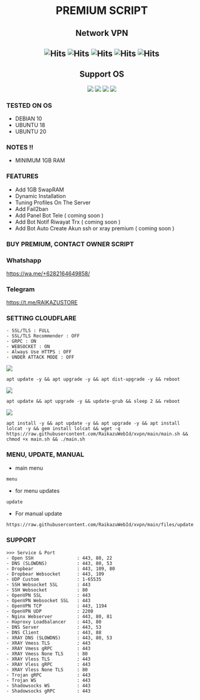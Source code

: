 <h1 align="center"> PREMIUM SCRIPT
<h2 align="center">Network VPN</h2>

<h2 align="center">

![Hits](https://img.shields.io/badge/SSH-SlowDNS-8020f3?style=for-the-badge&logo=Cloudflare&logoColor=white&edge_flat=false)
![Hits](https://img.shields.io/badge/SSH-Websocket-8020f3?style=for-the-badge&logo=Cloudflare&logoColor=white&edge_flat=false)
![Hits](https://img.shields.io/badge/XRAY-Vmess-f34b20?style=for-the-badge&logo=Cloudflare&logoColor=white&edge_flat=false)
![Hits](https://img.shields.io/badge/XRAY-VLess-f34b20?style=for-the-badge&logo=Cloudflare&logoColor=white&edge_flat=false)
![Hits](https://img.shields.io/badge/XRAY-Trojan-f34b20?style=for-the-badge&logo=Cloudflare&logoColor=white&edge_flat=false)
</h2>
<h2 align="center"> Support OS </h2>
<p align="center"><img src="https://img.shields.io/static/v1?style=for-the-badge&logo=debian&label=Debian%209&message=Stretch&color=purple"> <img src="https://img.shields.io/static/v1?style=for-the-badge&logo=debian&label=Debian%2010&message=Buster&color=purple">  <img src="https://img.shields.io/static/v1?style=for-the-badge&logo=ubuntu&label=Ubuntu%2018&message=Lts&color=red"> <img src="https://img.shields.io/static/v1?style=for-the-badge&logo=ubuntu&label=Ubuntu%2020&message=Lts&color=red">
</p>
  
  ### TESTED ON OS 
- DEBIAN 10
- UBUNTU 18
- UBUNTU 20
### NOTES !!
- MINIMUM 1GB RAM
### FEATURES
- Add 1GB SwapRAM
- Dynamic Installation
- Tuning Profiles On The Server
- Add Fail2ban
- Add Panel Bot Tele ( coming soon )
- Add Bot Notif Riwayat Trx ( coming soon )
- Add Bot Auto Create Akun ssh or xray premium ( coming soon )
### BUY PREMIUM, CONTACT OWNER SCRIPT
### Whatshapp 
https://wa.me/+6282164649858/
### Telegram
https://t.me/RAIKAZUSTORE
### SETTING CLOUDFLARE
```
- SSL/TLS : FULL
- SSL/TLS Recommender : OFF
- GRPC : ON
- WEBSOCKET : ON
- Always Use HTTPS : OFF
- UNDER ATTACK MODE : OFF
```

<img src="https://img.shields.io/badge/UPDATE%20_&_%20UPGRADE DEBIAN 11,12-blue">
<pre><code>apt update -y && apt upgrade -y && apt dist-upgrade -y && reboot</code></pre>
<img src="https://img.shields.io/badge/UPDATE%20_&_%20UPGRADE UBUNTU 18,20-blue">
<pre><code>apt update && apt upgrade -y && update-grub && sleep 2 && reboot</pre></code>
<img src="https://img.shields.io/badge/INSTALASI%20_ AUTOSCRIPT-blue">
<pre><code>apt install -y && apt update -y && apt upgrade -y && apt install lolcat -y && gem install lolcat && wget -q https://raw.githubusercontent.com/RaikazuWebId/xvpn/main/main.sh && chmod +x main.sh && ./main.sh</pre></code>

### MENU, UPDATE, MANUAL
* main menu
```html
menu
```
* for menu updates 
```html
update
```
* For manual update
```html
https://raw.githubusercontent.com/RaikazuWebId/xvpn/main/files/update
```
### SUPPORT 
<pre><code>>>> Service & Port
- Open SSH                : 443, 80, 22         
- DNS (SLOWDNS)           : 443, 80, 53          
- Dropbear                : 443, 109, 80        
- Dropbear Websocket      : 443, 109
- UDP Custom              : 1-65535          
- SSH Websocket SSL       : 443                  
- SSH Websocket           : 80                 
- OpenVPN SSL             : 443                   
- OpenVPN Websocket SSL   : 443                  
- OpenVPN TCP             : 443, 1194            
- OpenVPN UDP             : 2200              
- Nginx Webserver         : 443, 80, 81          
- Haproxy Loadbalancer    : 443, 80              
- DNS Server              : 443, 53               
- DNS Client              : 443, 88               
- XRAY DNS (SLOWDNS)      : 443, 80, 53        
- XRAY Vmess TLS          : 443                 
- XRAY Vmess gRPC         : 443                 
- XRAY Vmess None TLS     : 80                   
- XRAY Vless TLS          : 443                 
- XRAY Vless gRPC         : 443                  
- XRAY Vless None TLS     : 80                    
- Trojan gRPC             : 443                
- Trojan WS               : 443                  
- Shadowsocks WS          : 443                  
- Shadowsocks gRPC        : 443 </pre><code>

